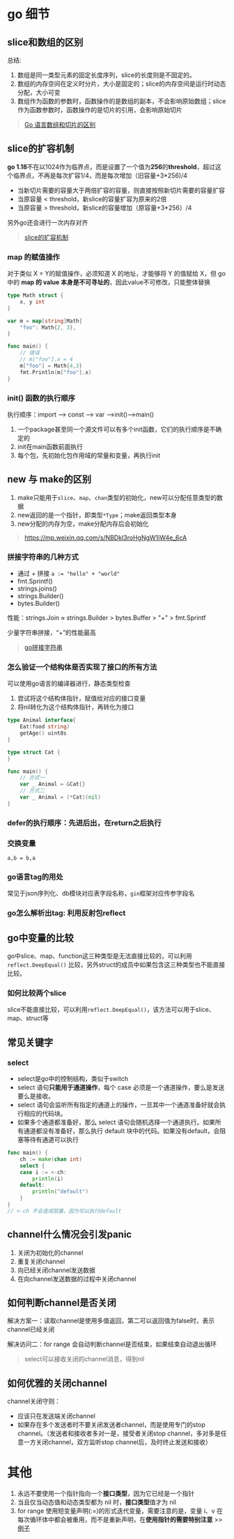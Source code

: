 # go 细节

## slice和数组的区别
总结:
1. 数组是同一类型元素的固定长度序列，slice的长度则是不固定的。
2. 数组的内存空间在定义时分片，大小是固定的；slice的内存空间是运行时动态分配，大小可变
3. 数组作为函数的参数时，函数操作的是数组的副本，不会影响原始数组；slice作为函数参数时，函数操作的是切片的引用，会影响原始切片

> [Go 语言数组和切片的区别](https://mp.weixin.qq.com/s/esaAmAdmV4w3_qjtAzTr4A)

## slice的扩容机制

**go 1.18**不在以1024作为临界点，而是设置了一个值为**256**的**threshold**，超过这个临界点，不再是每次扩容1/4，而是每次增加（旧容量+3*256)/4

- 当新切片需要的容量大于两倍扩容的容量，则直接按照新切片需要的容量扩容
- 当原容量 < threshold，新slice的容量扩容为原来的2倍
- 当原容量 > threshold，新slice的容量增加（原容量+3*256）/4

另外go还会进行一次内存对齐

>[slice的扩容机制](https://mp.weixin.qq.com/s/VVM8nqs4mMGdFyCNJx16_g)

### map 的赋值操作
对于类似 X = Y的赋值操作，必须知道 X 的地址，才能够将 Y 的值赋给 X，但 go 中的 **map 的 value 本身是不可寻址的**，因此value不可修改，只能整体替换
```go
type Math struct {
    x, y int
}

var m = map[string]Math{
    "foo": Math{2, 3},
}

func main() {
    // 错误
    // m["foo"].x = 4
    m["foo"] = Math{4,3}
    fmt.Println(m["foo"].x)
}
```

### init() 函数的执行顺序
执行顺序：import –> const –> var –>init()–>main()
1. 一个package甚至同一个源文件可以有多个init函数，它们的执行顺序是不确定的
2. init在main函数前面执行
3. 每个包，先初始化包作用域的常量和变量，再执行init


## new 与 make的区别
1. make只能用于`slice`、`map`、`chan`类型的初始化，new可以分配任意类型的数据
2. new返回的是一个指针，即类型`*Type`；make返回类型本身
3. new分配的内存为空，make分配内存后会初始化

> https://mp.weixin.qq.com/s/NBDkI3roHgNgW1iW4e_6cA

### 拼接字符串的几种方式 
- 通过 + 拼接 `a := "hello" + "world"`
- fmt.Sprintf()
- strings.joins()
- strings.Builder()
- bytes.Builder()

性能：strings.Join ≈ strings.Builder > bytes.Buffer > "+" > fmt.Sprintf

少量字符串拼接，“+”的性能最高

> [go拼接字符串](go拼接字符串.md)

### 怎么验证一个结构体是否实现了接口的所有方法
可以使用go语言的编译器进行，静态类型检查
1. 尝试将这个结构体指针，赋值给对应的接口变量
2. 将nil转化为这个结构体指针，再转化为接口

```go
type Animal interface{
    Eat(food string)
    getAge() uint8s
}

type struct Cat {
}

func main() {
    // 方式一
    var _ Animal = &Cat{}
    // 方式二
    var _ Animal = (*Cat)(nil)
}
```

### defer的执行顺序：先进后出，在return之后执行

### 交换变量 
`a,b = b,a`

### go语言tag的用处
常见于json序列化、db模块对应表字段名称，`gin`框架对应传参字段名
### go怎么解析出tag: 利用反射包reflect

## go中变量的比较
go中slice、map、function这三种类型是无法直接比较的，可以利用 `reflect.DeepEqual()` 比较，另外struct的成员中如果包含这三种类型也不能直接比较。

### 如何比较两个slice
slice不能直接比较，可以利用`reflect.DeepEqual()`，该方法可以用于slice、map、struct等

## 常见关键字
### select
- select是go中的控制结构，类似于switch
- select 语句**只能用于通道操作**，每个 case 必须是一个通道操作，要么是发送要么是接收。
- select 语句会监听所有指定的通道上的操作，一旦其中一个通道准备好就会执行相应的代码块。
- 如果多个通道都准备好，那么 select 语句会随机选择一个通道执行。如果所有通道都没有准备好，那么执行 default 块中的代码。如果没有default，会阻塞等待有通道可以执行

```go
func main() {
	ch := make(chan int)
	select {
	case i := <-ch:
		println(i)
	default:
		println("default")
	}
}
// <-ch 不会造成阻塞，因为可以执行default
```

## channel什么情况会引发panic
1. 关闭为初始化的channel
2. 重复关闭channel
3. 向已经关闭channel发送数据
4. 在向channel发送数据的过程中关闭channel

## 如何判断channel是否关闭

解决方案一：读取channel是使用多值返回，第二可以返回值为false时，表示channel已经关闭

解决访问二：for range 会自动判断channel是否结束，如果结束自动退出循环

> select可以接收关闭的channel消息，得到nil

## 如何优雅的关闭channel
channel关闭守则：
- 应该只在发送端关闭channel
- 如果存在多个发送者时不要关闭发送者channel，而是使用专门的stop channel。（发送者和接收者多对一是，接受者关闭stop channel，多对多是任意一方关闭channel，双方监听stop channel后，及时终止发送和接收）



# 其他
1. 永远不要使用一个指针指向一个**接口类型**，因为它已经是一个指针
2. 当且仅当动态值和动态类型都为 nil 时，**接口类型**值才为 nil
3. for range 使用短变量声明(:=)的形式迭代变量，需要注意的是，变量 i、v 在每次循环体中都会被重用，而不是重新声明，在**使用指针的需要特别注意** >> [例子](http://mian.topgoer.com/%E7%AC%AC%E4%BA%8C%E5%8D%81%E4%B9%9D%E5%A4%A9/)